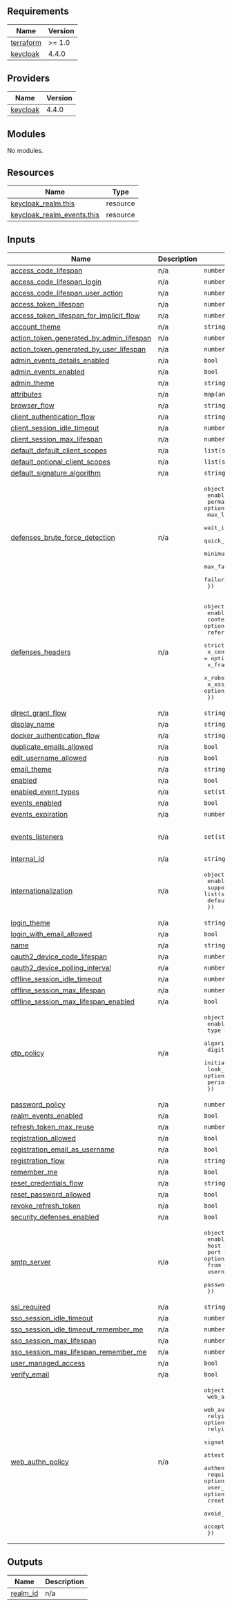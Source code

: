 <!-- BEGIN_TF_DOCS -->
## Requirements

| Name | Version |
|------|---------|
| <a name="requirement_terraform"></a> [terraform](#requirement\_terraform) | >= 1.0 |
| <a name="requirement_keycloak"></a> [keycloak](#requirement\_keycloak) | 4.4.0 |

## Providers

| Name | Version |
|------|---------|
| <a name="provider_keycloak"></a> [keycloak](#provider\_keycloak) | 4.4.0 |

## Modules

No modules.

## Resources

| Name | Type |
|------|------|
| [keycloak_realm.this](https://registry.terraform.io/providers/mrparkers/keycloak/4.4.0/docs/resources/realm) | resource |
| [keycloak_realm_events.this](https://registry.terraform.io/providers/mrparkers/keycloak/4.4.0/docs/resources/realm_events) | resource |

## Inputs

| Name | Description | Type | Default | Required |
|------|-------------|------|---------|:--------:|
| <a name="input_access_code_lifespan"></a> [access\_code\_lifespan](#input\_access\_code\_lifespan) | n/a | `number` | `null` | no |
| <a name="input_access_code_lifespan_login"></a> [access\_code\_lifespan\_login](#input\_access\_code\_lifespan\_login) | n/a | `number` | `null` | no |
| <a name="input_access_code_lifespan_user_action"></a> [access\_code\_lifespan\_user\_action](#input\_access\_code\_lifespan\_user\_action) | n/a | `number` | `null` | no |
| <a name="input_access_token_lifespan"></a> [access\_token\_lifespan](#input\_access\_token\_lifespan) | n/a | `number` | `null` | no |
| <a name="input_access_token_lifespan_for_implicit_flow"></a> [access\_token\_lifespan\_for\_implicit\_flow](#input\_access\_token\_lifespan\_for\_implicit\_flow) | n/a | `number` | `null` | no |
| <a name="input_account_theme"></a> [account\_theme](#input\_account\_theme) | n/a | `string` | `"keycloak.v2"` | no |
| <a name="input_action_token_generated_by_admin_lifespan"></a> [action\_token\_generated\_by\_admin\_lifespan](#input\_action\_token\_generated\_by\_admin\_lifespan) | n/a | `number` | `null` | no |
| <a name="input_action_token_generated_by_user_lifespan"></a> [action\_token\_generated\_by\_user\_lifespan](#input\_action\_token\_generated\_by\_user\_lifespan) | n/a | `number` | `null` | no |
| <a name="input_admin_events_details_enabled"></a> [admin\_events\_details\_enabled](#input\_admin\_events\_details\_enabled) | n/a | `bool` | `false` | no |
| <a name="input_admin_events_enabled"></a> [admin\_events\_enabled](#input\_admin\_events\_enabled) | n/a | `bool` | `false` | no |
| <a name="input_admin_theme"></a> [admin\_theme](#input\_admin\_theme) | n/a | `string` | `"keycloak.v2"` | no |
| <a name="input_attributes"></a> [attributes](#input\_attributes) | n/a | `map(any)` | `{}` | no |
| <a name="input_browser_flow"></a> [browser\_flow](#input\_browser\_flow) | n/a | `string` | `null` | no |
| <a name="input_client_authentication_flow"></a> [client\_authentication\_flow](#input\_client\_authentication\_flow) | n/a | `string` | `null` | no |
| <a name="input_client_session_idle_timeout"></a> [client\_session\_idle\_timeout](#input\_client\_session\_idle\_timeout) | n/a | `number` | `null` | no |
| <a name="input_client_session_max_lifespan"></a> [client\_session\_max\_lifespan](#input\_client\_session\_max\_lifespan) | n/a | `number` | `null` | no |
| <a name="input_default_default_client_scopes"></a> [default\_default\_client\_scopes](#input\_default\_default\_client\_scopes) | n/a | `list(string)` | `null` | no |
| <a name="input_default_optional_client_scopes"></a> [default\_optional\_client\_scopes](#input\_default\_optional\_client\_scopes) | n/a | `list(string)` | `null` | no |
| <a name="input_default_signature_algorithm"></a> [default\_signature\_algorithm](#input\_default\_signature\_algorithm) | n/a | `string` | `"RS256"` | no |
| <a name="input_defenses_brute_force_detection"></a> [defenses\_brute\_force\_detection](#input\_defenses\_brute\_force\_detection) | n/a | <pre>object({<br>    enabled                          = bool<br>    permanent_lockout                = optional(bool)<br>    max_login_failures               = optional(number)<br>    wait_increment_seconds           = optional(string)<br>    quick_login_check_milli_seconds  = optional(string)<br>    minimum_quick_login_wait_seconds = optional(string)<br>    max_failure_wait_seconds         = optional(string)<br>    failure_reset_time_seconds       = optional(string)<br>  })</pre> | <pre>{<br>  "enabled": false,<br>  "failure_reset_time_seconds": 43200,<br>  "max_failure_wait_seconds": 30,<br>  "max_login_failures": 30,<br>  "minimum_quick_login_wait_seconds": 60,<br>  "permanent_lockout": false,<br>  "quick_login_check_milli_seconds": 1000,<br>  "wait_increment_seconds": 60<br>}</pre> | no |
| <a name="input_defenses_headers"></a> [defenses\_headers](#input\_defenses\_headers) | n/a | <pre>object({<br>    enabled                   = bool<br>    content_security_policy   = optional(string)<br>    referrer_policy           = optional(string)<br>    strict_transport_security = optional(string)<br>    x_content_type_options    = optional(string)<br>    x_frame_options           = optional(string)<br>    x_robots_tag              = optional(string)<br>    x_xss_protection          = optional(string)<br>  })</pre> | <pre>{<br>  "content_security_policy": "frame-src 'self'; frame-ancestors 'self'; object-src 'none';",<br>  "enabled": true,<br>  "referrer_policy": "no-referrer",<br>  "strict_transport_security": "max-age=31536000; includeSubDomains",<br>  "x_content_type_options": "nosniff",<br>  "x_frame_options": "SAMEORIGIN",<br>  "x_robots_tag": "none",<br>  "x_xss_protection": "1; mode=block"<br>}</pre> | no |
| <a name="input_direct_grant_flow"></a> [direct\_grant\_flow](#input\_direct\_grant\_flow) | n/a | `string` | `null` | no |
| <a name="input_display_name"></a> [display\_name](#input\_display\_name) | n/a | `string` | `null` | no |
| <a name="input_docker_authentication_flow"></a> [docker\_authentication\_flow](#input\_docker\_authentication\_flow) | n/a | `string` | `null` | no |
| <a name="input_duplicate_emails_allowed"></a> [duplicate\_emails\_allowed](#input\_duplicate\_emails\_allowed) | n/a | `bool` | `false` | no |
| <a name="input_edit_username_allowed"></a> [edit\_username\_allowed](#input\_edit\_username\_allowed) | n/a | `bool` | `false` | no |
| <a name="input_email_theme"></a> [email\_theme](#input\_email\_theme) | n/a | `string` | `"keycloak"` | no |
| <a name="input_enabled"></a> [enabled](#input\_enabled) | n/a | `bool` | `true` | no |
| <a name="input_enabled_event_types"></a> [enabled\_event\_types](#input\_enabled\_event\_types) | n/a | `set(string)` | `[]` | no |
| <a name="input_events_enabled"></a> [events\_enabled](#input\_events\_enabled) | n/a | `bool` | `false` | no |
| <a name="input_events_expiration"></a> [events\_expiration](#input\_events\_expiration) | n/a | `number` | `0` | no |
| <a name="input_events_listeners"></a> [events\_listeners](#input\_events\_listeners) | n/a | `set(string)` | <pre>[<br>  "jboss-logging"<br>]</pre> | no |
| <a name="input_internal_id"></a> [internal\_id](#input\_internal\_id) | n/a | `string` | `null` | no |
| <a name="input_internationalization"></a> [internationalization](#input\_internationalization) | n/a | <pre>object({<br>    enabled           = bool<br>    supported_locales = list(string)<br>    default_locale    = string<br>  })</pre> | <pre>{<br>  "default_locale": null,<br>  "enabled": false,<br>  "supported_locales": null<br>}</pre> | no |
| <a name="input_login_theme"></a> [login\_theme](#input\_login\_theme) | n/a | `string` | `"keycloak"` | no |
| <a name="input_login_with_email_allowed"></a> [login\_with\_email\_allowed](#input\_login\_with\_email\_allowed) | n/a | `bool` | `true` | no |
| <a name="input_name"></a> [name](#input\_name) | n/a | `string` | n/a | yes |
| <a name="input_oauth2_device_code_lifespan"></a> [oauth2\_device\_code\_lifespan](#input\_oauth2\_device\_code\_lifespan) | n/a | `number` | `null` | no |
| <a name="input_oauth2_device_polling_interval"></a> [oauth2\_device\_polling\_interval](#input\_oauth2\_device\_polling\_interval) | n/a | `number` | `null` | no |
| <a name="input_offline_session_idle_timeout"></a> [offline\_session\_idle\_timeout](#input\_offline\_session\_idle\_timeout) | n/a | `number` | `null` | no |
| <a name="input_offline_session_max_lifespan"></a> [offline\_session\_max\_lifespan](#input\_offline\_session\_max\_lifespan) | n/a | `number` | `null` | no |
| <a name="input_offline_session_max_lifespan_enabled"></a> [offline\_session\_max\_lifespan\_enabled](#input\_offline\_session\_max\_lifespan\_enabled) | n/a | `bool` | `false` | no |
| <a name="input_otp_policy"></a> [otp\_policy](#input\_otp\_policy) | n/a | <pre>object({<br>    enabled           = bool<br>    type              = optional(string)<br>    algorithm         = optional(string)<br>    digits            = optional(number)<br>    initial_counter   = optional(number)<br>    look_ahead_window = optional(number)<br>    period            = optional(number)<br>  })</pre> | <pre>{<br>  "enabled": false<br>}</pre> | no |
| <a name="input_password_policy"></a> [password\_policy](#input\_password\_policy) | n/a | `number` | `null` | no |
| <a name="input_realm_events_enabled"></a> [realm\_events\_enabled](#input\_realm\_events\_enabled) | n/a | `bool` | `false` | no |
| <a name="input_refresh_token_max_reuse"></a> [refresh\_token\_max\_reuse](#input\_refresh\_token\_max\_reuse) | n/a | `number` | `null` | no |
| <a name="input_registration_allowed"></a> [registration\_allowed](#input\_registration\_allowed) | n/a | `bool` | `false` | no |
| <a name="input_registration_email_as_username"></a> [registration\_email\_as\_username](#input\_registration\_email\_as\_username) | n/a | `bool` | `false` | no |
| <a name="input_registration_flow"></a> [registration\_flow](#input\_registration\_flow) | n/a | `string` | `null` | no |
| <a name="input_remember_me"></a> [remember\_me](#input\_remember\_me) | n/a | `bool` | `false` | no |
| <a name="input_reset_credentials_flow"></a> [reset\_credentials\_flow](#input\_reset\_credentials\_flow) | n/a | `string` | `null` | no |
| <a name="input_reset_password_allowed"></a> [reset\_password\_allowed](#input\_reset\_password\_allowed) | n/a | `bool` | `false` | no |
| <a name="input_revoke_refresh_token"></a> [revoke\_refresh\_token](#input\_revoke\_refresh\_token) | n/a | `bool` | `false` | no |
| <a name="input_security_defenses_enabled"></a> [security\_defenses\_enabled](#input\_security\_defenses\_enabled) | n/a | `bool` | `true` | no |
| <a name="input_smtp_server"></a> [smtp\_server](#input\_smtp\_server) | n/a | <pre>object({<br>    enabled  = bool<br>    host     = string<br>    port     = optional(string, null)<br>    from     = string<br>    username = string<br>    password = string<br>  })</pre> | <pre>{<br>  "enabled": false,<br>  "from": null,<br>  "host": null,<br>  "password": null,<br>  "port": null,<br>  "username": null<br>}</pre> | no |
| <a name="input_ssl_required"></a> [ssl\_required](#input\_ssl\_required) | n/a | `string` | `"external"` | no |
| <a name="input_sso_session_idle_timeout"></a> [sso\_session\_idle\_timeout](#input\_sso\_session\_idle\_timeout) | n/a | `number` | `null` | no |
| <a name="input_sso_session_idle_timeout_remember_me"></a> [sso\_session\_idle\_timeout\_remember\_me](#input\_sso\_session\_idle\_timeout\_remember\_me) | n/a | `number` | `null` | no |
| <a name="input_sso_session_max_lifespan"></a> [sso\_session\_max\_lifespan](#input\_sso\_session\_max\_lifespan) | n/a | `number` | `null` | no |
| <a name="input_sso_session_max_lifespan_remember_me"></a> [sso\_session\_max\_lifespan\_remember\_me](#input\_sso\_session\_max\_lifespan\_remember\_me) | n/a | `number` | `null` | no |
| <a name="input_user_managed_access"></a> [user\_managed\_access](#input\_user\_managed\_access) | n/a | `bool` | `false` | no |
| <a name="input_verify_email"></a> [verify\_email](#input\_verify\_email) | n/a | `bool` | `false` | no |
| <a name="input_web_authn_policy"></a> [web\_authn\_policy](#input\_web\_authn\_policy) | n/a | <pre>object({<br>    web_authn_enabled                 = bool<br>    web_authn_passwordless_enabled    = bool<br>    relying_party_entity_name         = optional(string)<br>    relying_party_id                  = optional(string)<br>    signature_algorithms              = optional(set(string))<br>    attestation_conveyance_preference = optional(string)<br>    authenticator_attachment          = optional(string)<br>    require_resident_key              = optional(string)<br>    user_verification_requirement     = optional(string)<br>    create_timeout                    = optional(number)<br>    avoid_same_authenticator_register = optional(bool)<br>    acceptable_aaguids                = optional(set(string))<br>  })</pre> | <pre>{<br>  "web_authn_enabled": false,<br>  "web_authn_passwordless_enabled": false<br>}</pre> | no |

## Outputs

| Name | Description |
|------|-------------|
| <a name="output_realm_id"></a> [realm\_id](#output\_realm\_id) | n/a |
<!-- END_TF_DOCS -->